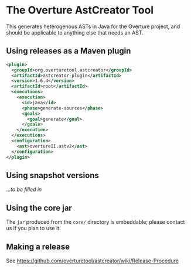 # The Overture AstCreator Tool

This generates heterogenous ASTs in Java for the Overture project, and should be applicable to anything else that needs an AST.

## Using releases as a Maven plugin

~~~xml
<plugin>
  <groupId>org.overturetool.astcreator</groupId>
  <artifactId>astcreator-plugin</artifactId>  
  <version>1.6.4</version>
  <artifactId>root</artifactId>
  <executions>
    <execution>
      <id>java</id>
      <phase>generate-sources</phase>
      <goals>
        <goal>generate</goal>
      </goals>
    </execution>
  </executions>
  <configuration>
    <ast>overtureII.astv2</ast>
  </configuration>
</plugin>
~~~

## Using snapshot versions

..._to be filled in_

## Using the core jar

The `jar` produced from the `core/` directory is embeddable; please contact us if you plan to use it.

## Making a release

See https://github.com/overturetool/astcreator/wiki/Release-Procedure
